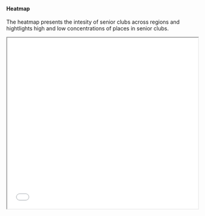 #### **Heatmap**
The heatmap presents the intesity of senior clubs across regions and hightlights high and low concentrations of places in senior clubs.

<iframe src="{{ '/assets/heatmap.html' | relative_url }}" width="100%" height="450"></iframe>